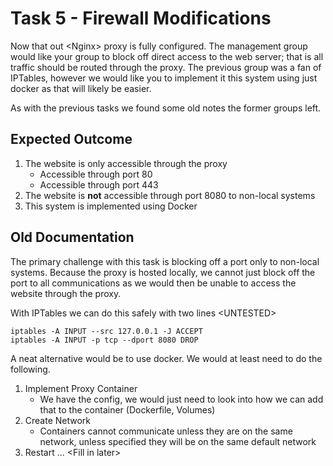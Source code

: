 # Task 5 - Firewall Modifications
Now that out \<Nginx\> proxy is fully configured. The management group would like your group to block off direct access to the web server; that is all traffic should be routed through the proxy. The previous group was a fan of IPTables, however we would like you to implement it this system using just docker as that will likely be easier.

As with the previous tasks we found some old notes the former groups left.

## Expected Outcome
1. The website is only accessible through the proxy
    * Accessible through port 80
    * Accessible through port 443
2. The website is **not** accessible through port 8080 to non-local systems
3. This system is implemented using Docker  
## Old Documentation

The primary challenge with this task is blocking off a port only to non-local systems. Because the proxy is hosted locally, we cannot just block off the port to all communications as we would then be unable to access the website through the proxy.

With IPTables we can do this safely with two lines \<UNTESTED\>
```
iptables -A INPUT --src 127.0.0.1 -J ACCEPT
iptables -A INPUT -p tcp --dport 8080 DROP
```

A neat alternative would be to use docker. We would at least need to do the following.
1. Implement Proxy Container
    * We have the config, we would just need to look into how we can add that to the container (Dockerfile, Volumes)
1. Create Network
    * Containers cannot communicate unless they are on the same network, unless specified they will be on the same default network 
1. Restart ... \<Fill in later\>